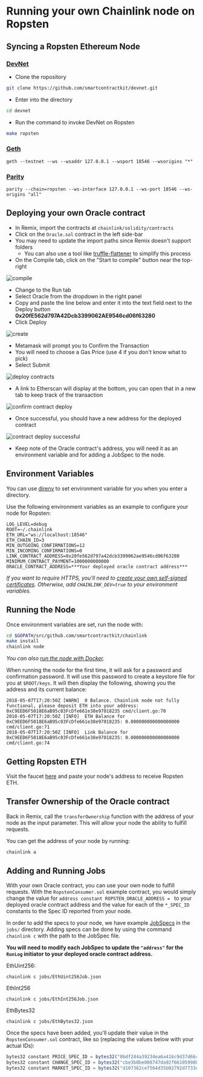 # Running your own Chainlink node on Ropsten

## Syncing a Ropsten Ethereum Node

### [DevNet](https://github.com/smartcontractkit/devnet)

- Clone the ropository

```bash
git clone https://github.com/smartcontractkit/devnet.git
```

- Enter into the directory

```bash
cd devnet
```

- Run the command to invoke DevNet on Ropsten

```bash
make ropsten
```

### [Geth](https://github.com/ethereum/go-ethereum)

```
geth --testnet --ws --wsaddr 127.0.0.1 --wsport 18546 --wsorigins "*"
```

### [Parity](https://github.com/paritytech/parity)

```
parity --chain=ropsten --ws-interface 127.0.0.1 --ws-port 18546 --ws-origins "all"
```

## Deploying your own Oracle contract

- In Remix, import the contracts at `chainlink/solidity/contracts`
- Click on the `Oracle.sol` contract in the left side-bar
- You may need to update the import paths since Remix doesn't support folders
  - You can also use a tool like [truffle-flattener](https://www.npmjs.com/package/truffle-flattener) to simplify this process
- On the Compile tab, click on the "Start to compile" button near the top-right

![compile](./images/12-41-31.png)

- Change to the Run tab
- Select Oracle from the dropdown in the right panel
- Copy and paste the line below and enter it into the text field next to the Deploy button <br>
    **0x20fE562d797A42Dcb3399062AE9546cd06f63280**
- Click Deploy

![create](./images/12-42-32.png)

- Metamask will prompt you to Confirm the Transaction
- You will need to choose a Gas Price (use 4 if you don't know what to pick)
- Select Submit

![deploy contracts](./images/11-03-14.png)

- A link to Etherscan will display at the bottom, you can open that in a new tab to keep track of the transaction

![confirm contract deploy](./images/12-43-32.png)

- Once successful, you should have a new address for the deployed contract

![contract deploy successful](./images/07-25-49.png)

- Keep note of the Oracle contract's address, you will need it as an environment variable and for adding a JobSpec to the node.

## Environment Variables

You can use [direnv](https://github.com/direnv/direnv/) to set environment variable for you when you enter a directory.

Use the following environment variables as an example to configure your node for Ropsten:

    LOG_LEVEL=debug
    ROOT=~/.chainlink
    ETH_URL="ws://localhost:18546"
    ETH_CHAIN_ID=3
    MIN_OUTGOING_CONFIRMATIONS=12
    MIN_INCOMING_CONFIRMATIONS=0
    LINK_CONTRACT_ADDRESS=0x20fe562d797a42dcb3399062ae9546cd06f63280
    MINIMUM_CONTRACT_PAYMENT=1000000000000
    ORACLE_CONTRACT_ADDRESS=***Your deployed oracle contract address***

_If you want to require HTTPS, you'll need to [create your own self-signed certificates](https://github.com/smartcontractkit/chainlink/wiki/Creating-Self-Signed-Certificates). Otherwise, add `CHAINLINK_DEV=true` to your environment variables._

## Running the Node

Once environment variables are set, run the node with:

```bash
cd $GOPATH/src/github.com/smartcontractkit/chainlink
make install
chainlink node
```

*You can also [run the node with Docker](https://github.com/smartcontractkit/chainlink/wiki/Running-the-Docker-Image).*

When running the node for the first time, it will ask for a password and confirmation password. It will use this password to create a keystore file for you at `$ROOT/keys`. It will then display the following, showing you the address and its current balance:

```
2018-05-07T17:20:50Z [WARN]  0 Balance. Chainlink node not fully functional, please deposit ETH into your address: 0xC9EED6F5018E6aB95c03FcDfe661e38e97018235 cmd/client.go:70        
2018-05-07T17:20:50Z [INFO]  ETH Balance for 0xC9EED6F5018E6aB95c03FcDfe661e38e97018235: 0.000000000000000000 cmd/client.go:71        
2018-05-07T17:20:50Z [INFO]  Link Balance for 0xC9EED6F5018E6aB95c03FcDfe661e38e97018235: 0.000000000000000000 cmd/client.go:74
```

## Getting Ropsten ETH

Visit the faucet [here](http://faucet.ropsten.be:3001/) and paste your node's address to receive Ropsten ETH.

## Transfer Ownership of the Oracle contract

Back in Remix, call the `transferOwnership` function with the address of your node as the input parameter. This will allow your node the ability to fulfill requests.

You can get the address of your node by running:

```bash
chainlink a
```

## Adding and Running Jobs

With your own Oracle contract, you can use your own node to fulfill requests. With the `RopstenConsumer.sol` example contract, you would simply change the value for `address constant ROPSTEN_ORACLE_ADDRESS = ` to your deployed oracle contract address and the value for each of the `*_SPEC_ID` constants to the Spec ID reported from your node.

In order to add the specs to your node, we have example [JobSpecs](https://github.com/smartcontractkit/chainlink/wiki/Job-Pipeline) in the `jobs/` directory. Adding specs can be done by using the command `chainlink c` with the path to the JobSpec file.

**You will need to modify each JobSpec to update the `"address"` for the `RunLog` initiator to your deployed oracle contract address.**

EthUint256:

```
chainlink c jobs/EthUint256Job.json
```

EthInt256

```
chainlink c jobs/EthInt256Job.json
```

EthBytes32

```
chainlink c jobs/EthBytes32.json
```

Once the specs have been added, you'll update their value in the `RopstenConsumer.sol` contract, like so (replacing the values below with your actual IDs):

```js
bytes32 constant PRICE_SPEC_ID = bytes32("0bdf244a39234ea6a416c9d37d66c701");
bytes32 constant CHANGE_SPEC_ID = bytes32("cbe3b0be008747da92f66105998bdad4");
bytes32 constant MARKET_SPEC_ID = bytes32("d107362cef564d35b02792d7733e1481");
```
